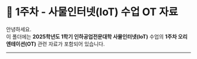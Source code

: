 # 📘 1주차 - 사물인터넷(IoT) 수업 OT 자료

안녕하세요.  
이 폴더에는 **2025학년도 1학기 인하공업전문대학 사물인터넷(IoT)** 수업의 **1주차 오리엔테이션(OT)** 관련 자료가 포함되어 있습니다.

---
